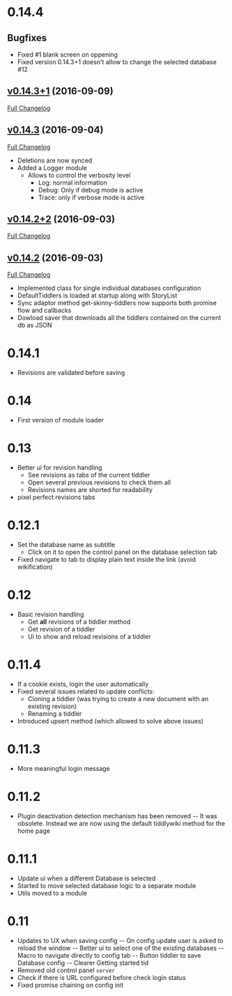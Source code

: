 # 0.14.4
## Bugfixes
- Fixed #1 blank screen on oppening
- Fixed version 0.14.3+1 doesn't allow to change the selected database #12
## [v0.14.3+1](https://github.com/danielo515/tiddlypouch/tree/v0.14.3+1) (2016-09-09)
[Full Changelog](https://github.com/danielo515/tiddlypouch/compare/v0.14.3...v0.14.3+1)

## [v0.14.3](https://github.com/danielo515/tiddlypouch/tree/v0.14.3) (2016-09-04)
[Full Changelog](https://github.com/danielo515/tiddlypouch/compare/v0.14.2+2...v0.14.3)
- Deletions are now synced
- Added a Logger module
  - Allows to control the verbosity level
    - Log: normal information
    - Debug: Only if debug mode is active
    - Trace: only if verbose mode is active
## [v0.14.2+2](https://github.com/danielo515/tiddlypouch/tree/v0.14.2+2) (2016-09-03)
[Full Changelog](https://github.com/danielo515/tiddlypouch/compare/v0.14.2...v0.14.2+2)

## [v0.14.2](https://github.com/danielo515/tiddlypouch/tree/v0.14.2) (2016-09-03)
[Full Changelog](https://github.com/danielo515/tiddlypouch/compare/v0.11.3...v0.14.2)
- Implemented class for single individual databases configuration
- DefaultTiddlers is loaded at startup along with StoryList
- Sync adaptor method get-skinny-tiddlers now supports both promise flow and callbacks
- Dowload saver that downloads all the tiddlers contained on the current db as JSON
# 0.14.1
- Revisions are validated before saving 
# 0.14
- First version of module loader
# 0.13
- Better ui for revision handling
  - See revisions as tabs of the current tiddler
  - Open several previous revisions to check them all
  - Revisions names are shorted for readability
 - pixel perfect revisions tabs
# 0.12.1
- Set the database name as subtitle
  - Click on it to open the control panel on the database selection tab
- Fixed navigate to tab to display plain text inside the link (avoid wikification)
# 0.12
- Basic revision handling
  - Get **all** revisions of a tiddler method
  - Get revision of a tiddler
  - Ui to show and reload revisions of a tiddler
# 0.11.4
- If a cookie exists, login the user automatically
- Fixed several issues related to update conflicts:
  - Cloning a tiddler (was trying to create a new document with an existing revision)
  - Renaming a tiddler
- Introduced upsert method (which allowed to solve above issues)
# 0.11.3
- More meaningful login message
# 0.11.2
- Plugin deactivation detection mechanism has been removed
-- It was obsolete. Instead we are now using the default tiddlywiki method for the home page
# 0.11.1
- Update ui when a different Database is selected
- Started to move selected database logic to a separate module
- Utils moved to a module
# 0.11
- Updates to UX when saving config
-- On config update user is asked to reload the window
-- Better ui to select one of the existing databases
-- Macro to navigate directly to config tab
-- Button tiddler to save Database config
-- Clearer Getting started tid
- Removed old control panel `server`
- Check if there is URL configured before check login status
- Fixed promise chaining on config init